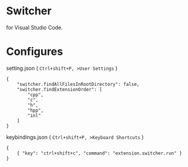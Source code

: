 # Switcher

for Visual Studio Code.

# Configures

setting.json ( `Ctrl+shift+P, >User Settings` )
```
{
    "switcher.findAllFilesInRootDirectory": false,
    "switcher.findExtensionOrder": [
        "cpp",
        "c",
        "h",
        "hpp",
        "inl"
    ]
}
```

keybindings.json ( `Ctrl+shift+P, >Keyboard Shortcuts` )
```
{
    { "key": "ctrl+shift+c", "command": "extension.switcher.run" }
}
```
